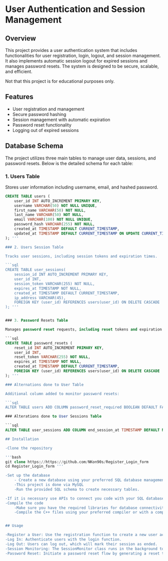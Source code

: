 # User Authentication and Session Management

## Overview

This project provides a user authentication system that includes functionalities for user registration, login, logout, and session management. It also implements automatic session logout for expired sessions and manages password resets. The system is designed to be secure, scalable, and efficient.

Not that this project is for educational purposes only. 

## Features

- User registration and management
- Secure password hashing
- Session management with automatic expiration
- Password reset functionality
- Logging out of expired sessions

## Database Schema

The project utilizes three main tables to manage user data, sessions, and password resets. Below is the detailed schema for each table:

### 1. Users Table

Stores user information including username, email, and hashed password.

```sql
CREATE TABLE users (
    user_id INT AUTO_INCREMENT PRIMARY KEY,
    username VARCHAR(50) NOT NULL UNIQUE,
    first_name VARCHAR(50) NOT NULL,
    last_name VARCHAR(50) NOT NULL,
    email VARCHAR(100) NOT NULL UNIQUE,
    password_hash VARCHAR(255) NOT NULL,
    created_at TIMESTAMP DEFAULT CURRENT_TIMESTAMP,
    updated_at TIMESTAMP DEFAULT CURRENT_TIMESTAMP ON UPDATE CURRENT_TIMESTAMP
); '''

### 2. Users Session Table

Tracks user sessions, including session tokens and expiration times.

```sql
CREATE TABLE user_sessions(
    session_id INT AUTO_INCREMENT PRIMARY KEY,
    user_id INT,
    session_token VARCHAR(255) NOT NULL,
    expires_at TIMESTAMP NOT NULL,
    created_at TIMESTAMP DEFAULT CURRENT_TIMESTAMP,
    ip_address VARCHAR(45),
    FOREIGN KEY (user_id) REFERENCES users(user_id) ON DELETE CASCADE
); '''


### 3. Password Resets Table

Manages password reset requests, including reset tokens and expiration times.

```sql
CREATE TABLE password_resets (
    reset_id INT AUTO_INCREMENT PRIMARY KEY,
    user_id INT,
    reset_token VARCHAR(255) NOT NULL,
    expires_at TIMESTAMP NOT NULL,
    created_at TIMESTAMP DEFAULT CURRENT_TIMESTAMP,
    FOREIGN KEY (user_id) REFERENCES users(user_id) ON DELETE CASCADE
); '''

### Alternations done to User Table 

Additional column added to monitor password resets:

```sql
ALTER TABLE users ADD COLUMN password_reset_required BOOLEAN DEFAULT FALSE; '''

### Alterations done to User Sessions Table

```sql
ALTER TABLE user_sessions ADD COLUMN end_session_at TIMESTAMP DEFAULT NULL; '''

## Installation

-Clone the repository

'''bash
git clone https://https://github.com/NKon90s/Register_Login_form
cd Register_Login_form '''

-Set up the database
    - Create a new database using your preferred SQL database management system (MySQL, SQLite, PostgreSQL etc.)
    -This project is done via MySQL
    -Run the provided SQL schema to create necessary tables. 

-If it is necessary use APIs to connect you code with your SQL database. In this case I used MySQL Connector C++ 9.0.
-Compile the code 
    -Make sure you have the required libraries for database connectivity
    -Compile the C++ files using your preferred compiler or with a compiler that is compatible with your API. I used MSVC for MySQL Connector. 


## Usage

-Register a User: Use the registration function to create a new user account.
-Log In: Authenticate users with the login function.
-Log Out: Users can log out, which will mark their session as ended.
-Session Monitoring: The SessionMonitor class runs in the background to automatically log out expired sessions.
-Password Reset: Initiate a password reset flow by generating a reset token.
